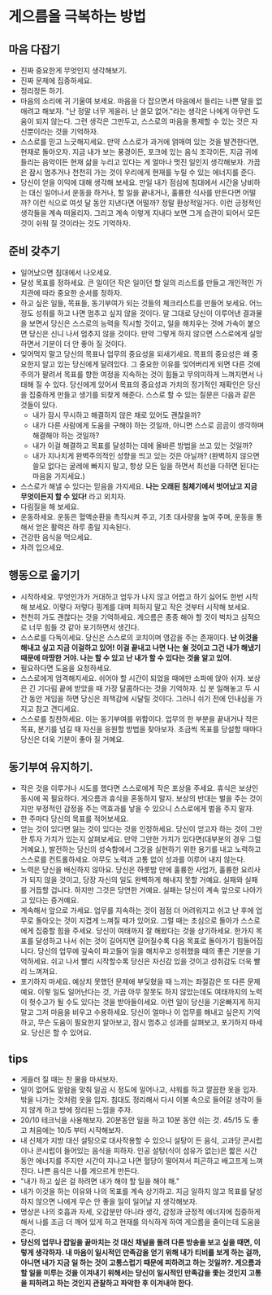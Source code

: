 # 게으름을 극복하는 방법

## 마음 다잡기

-   진짜 중요한게 무엇인지 생각해보기.
-   진짜 문제에 집중하세요.
-   정리정돈 하기.
-   마음의 소리에 귀 기울여 보세요. 마음을 다 잡으면서 마음에서 들리는 나쁜 말을 없애려고 해보자. "난 정말 너무 게을러. 난 쓸모 없어."라는 생각은 나에게 아무런 도움이 되지 않는다. 그런 생각은 그만두고, 스스로의 마음을 통제할 수 있는 것은 자신뿐이라는 것을 기억하자.
-   스스로를 믿고 느긋해지세요. 만약 스스로가 과거에 얽매여 있는 것을 발견한다면, 현재로 돌아오자. 지금 내가 보는 풍경이든, 포크에 있는 음식 조각이든, 지금 귀에 들리는 음악이든 현재 삶을 누리고 있다는 게 얼마나 멋진 일인지 생각해보자. 가끔은 잠시 멈추거나 천천히 가는 것이 우리에게 현재를 누릴 수 있는 에너지를 준다.
-   당신이 얻을 이익에 대해 생각해 보세요. 만일 내가 점심에 침대에서 시간을 낭비하는 대신 일어나서 운동을 하거나, 할 일을 끝내거나, 훌륭한 식사를 만든다면 어떨까? 이런 식으로 여섯 달 동안 지낸다면 어떨까? 정말 환상적일거다. 이런 긍정적인 생각들을 계속 떠올리자. 그리고 계속 이렇게 지내다 보면 그게 습관이 되어서 모든 것이 쉬워 질 것이라는 것도 기억하자.

## 준비 갖추기

-   일어났으면 침대에서 나오세요.
-   달성 목표를 정하세요. 큰 일이던 작은 일이던 할 일의 리스트를 만들고 개인적인 가치관에 따라 중요한 순서를 정하자.
-   하고 싶은 일들, 목표들, 동기부여가 되는 것들의 체크리스트를 만들어 보세요. 어느 정도 성취를 하고 나면 멈추고 싶지 않을 것이다. 말 그대로 당신이 이루어낸 결과물을 보면서 당신은 스스로의 능력을 직시할 것이고, 일을 해치우는 것에 가속이 붙으면 당신은 신니 나서 멈추지 않을 것이다. 만약 그렇게 하지 않으면 스스로에게 실망하면서 기분이 더 안 좋아 질 것이다.
-   잊어먹지 말고 당신의 목표나 업무의 중요성을 되새기세요. 목표의 중요성은 왜 중요한지 알고 있는 당신에게 달려있다. 그 중요한 이유를 잊어버리게 되면 다른 것에 주의가 팔려서 목표를 향한 여정을 지속하는 것이 힘들고 무의미하게 느껴지면서 나태해 질 수 있다. 당신에게 있어서 목표의 중요성과 가치의 정기적인 재확인은 당신을 집중하게 만들고 생기를 되찾게 해준다. 스스로 할 수 있는 질문은 다음과 같은 것들이 있다.
    -   내가 잠시 무시하고 해결하지 않은 채로 있어도 괜찮을까?
    - 내가 다른 사람에게 도움을 구해야 하는 것일까, 아니면 스스로 곰곰이 생각하며 해결해야 하는 것일까?
    - 내가 이걸 해결하고 목표를 달성하는 데에 올바른 방법을 쓰고 있는 것일까?
    - 내가 지나치게 완벽주의적인 성향을 띄고 있는 것은 아닐까? (완벽하지 않으면 쓸모 없다는 굴레에 빠지지 말고, 항상 모든 일을 하면서 최선을 다하면 된다는 마음을 가지세요.)
-   스스로가 해낼 수 있다는 믿음을 가지세요. **나는 오래된 침체기에서 벗어났고 지금 무엇이든지 할 수 있다!** 라고 외치자.
-   다림질을 해 보세요.
-   운동하세요. 운동은 혈액순환을 촉직시켜 주고, 기초 대사량을 높여 주며, 운동을 통해서 얻은 활력은 하루 종일 지속된다.
- 건강한 음식을 먹으세요.
-   차려 입으세요.

## 행동으로 옮기기

-   시작하세요. 무엇인가가 거대하고 엄두가 나지 않고 어렵고 하기 싫어도 한번 시작해 보세요. 이렇다 저렇다 핑계를 대며 피하지 말고 작은 것부터 시작해 보세요.
-   천천히 가도 괜찮다는 것을 기억하세요. 게으름은 종종 해야 할 것이 벅차고 심적으로 너무 힘들 것 같아 포기하면서 생긴다.
-   스스로를 다독이세요. 당신은 스스로의 코치이며 영감을 주는 존재이다. **난 이것을 해내고 싶고 지금 이걸하고 있어! 이걸 끝내고 나면 나는 쉴 것이고 그건 내가 해냈기 때문에 마땅한 거야. 나는 할 수 있고 난 내가 할 수 있다는 것을 알고 있어.**
-   필요하다면 도움을 요청하세요.
-   스스로에게 엄격해지세요. 쉬어야 할 시간이 되었을 때에만 소파에 앉아 쉬자. 보상은 긴 기다림 끝에 받았을 때 가장 달콤하다는 것을 기억하자. 십 분 일해놓고 두 시간 동안 게임을 하면 당신은 죄책감에 시달릴 것이다. 그러니 쉬기 전에 인내심을 가지고 참고 견디세요.
-   스스로를 칭찬하세요. 이는 동기부여를 위함이다. 업무의 한 부분을 끝내거나 작은 목표, 분기를 넘길 때 자신을 응원할 방법을 찾아보자. 조금씩 목표를 당설할 때마다 당신은 더욱 기분이 좋아 질 거예요.

## 동기부여 유지하기.

-   작은 것을 이루거나 시도를 했다면 스스로에게 작은 포상을 주세요. 휴식은 보상인 동시에 꼭 필요하다. 게으름과 휴식을 혼동하지 말자. 보상의 반대는 벌을 주는 것이지만 부정적인 감정을 주는 역효과를 낳을 수 있으니 스스로에게 벌을 주지 말자.
-   한 주마다 당신의 목표를 적어보세요.
-   얻는 것이 있다면 잃는 것이 있다는 것을 인정하세요.  당신이 얻고자 하는 것이 그만한 투자 가치가 있는지 살펴보세요. 만약 그만한 가치가 있다면(대부분의 경우 그럴 거예요.), 발전하는 당신의 성숙함에서 그것을 실현하기 위한 용기를 내고 노력하고 스스로를 컨트롤하세요. 아무도 노력과 고통 없이 성과를 이루어 내지 않는다.
-   노력은 당신을 배신하지 않아요. 당신은 하룻밤 만에 훌륭한 사업가, 훌륭한 요리사가 되지 않을 것이고, 당장 자신의 일도 완벽하게 해내지 못할 거예요. 실패와 실패를 거듭할 겁니다. 하지만 그것은 당연한 거예요. 실패는 당신이 계속 앞으로 나아가고 있다는 증거예요.
-   계속해서 앞으로 가세요. 업무를 지속하는 것이 점점 더 어려워지고 쉬고 난 후에 업무로 돌아오는 것이 지겹게 느껴질 때가 있어요. 그럴 때는 초심으로 돌아가 스스로에게 집중할 힘을 주세요. 당신이 여태까지 잘 해왔다는 것을 상기하세요. 한가지 목표를 달성하고 나서 쉬는 것이 길어지면 길어질수록 다음 목표로 돌아가기 힘들어집니다. 당신의 업무에 깊숙이 파고들어 일을 해치우고 성취했을 때의 좋은 기분을 기억하세요. 쉬고 나서 빨리 시작할수록 당신은 자신감 있을 것이고 성취감도 더욱 빨리 느껴져요.
-   포기하지 마세요. 예상치 못했던 문제에 부딪혔을 때 느끼는 좌절감은 또 다른 문제예요. 이렇 일도 일어난다는 것, 가끔 아무 잘못도 하지 않았는데도 여태까지의 노력이 헛수고가 될 수도 있다는 것을 받아들이세요. 이런 일이 당신을 기운빠지게 하지 말고 그저 마음을 비우고 수용하세요. 당신이 얼마나 이 업무를 해내고 싶은지 기억하고, 무슨 도움이 필요한지 알아보고, 잠시 멈추고 성과를 살펴보고, 포기하지 마세요. 당신은 할 수 있어요.

## tips

-   게을러 질 때는 찬 물을 마셔보자.
-   일이 없어도 알람을 맞춰 일곱 시 정도에 일어나고, 샤워를 하고 깔끔한 옷을 입자. 밖을 나가는 것처럼 옷을 입자. 침대도 정리해서 다시 이불 속으로 들어갈 생각이 들지 않게 하고 방에 정리된 느낌을 주자.
-   20/10 테크닉을 사용해보자. 20분동안 일을 하고 10분 동안 쉬는 것. 45/15 도 좋고 처음에는 10/5 부터 시작해보자.
-   내 신체가 지방 대신 설탕으로 대사작용할 수 있으니 설탕이 든 음식, 고과당 콘시럽이나 콘시럽이 들어있는 음식을 피하자. 인공 설탕(식이 섬유가 없는)은 짧은 시간 동안 에너지를 주지만 시간이 지나고 나면 혈당이 떨어져서 피곤하고 배고프게 느껴진다. 나쁜 음식은 나를 게으르게 만든다.
-   "내가 하고 싶은 걸 하려면 내가 해야 할 일을 해야 해."
-   내가 이것을 하는 이유와 나의 목표를 계속 상기하고. 지금 일하지 않고 목표를 달성하지 않으면 나에게 무슨 안 좋을 일이 일어날 지 생각해보자.
-   명상은 나의 호흡과 자세, 오감분만 아니라 생각, 감정과 긍정적 에너지에 집중하게 해서 나를 조금 더 깨어 있게 하고 현재를 의식하게 하여 게으름을 줄이는데 도움을 준다.
-   **당신의 업무나 잡일을 끝마치는 것 대신 채널을 돌려 다른 방송을 보고 싶을 때면, 이렇게 생각하자. 내 마음이 일시적인 만족감을 얻기 위해 내가 티비를 보게 하는 걸까, 아니면 내가 지금 일 하는 것이 고통스럽기 때문에 피하려고 하는 것일까?. 게으름과 할 일을 미루는 것을 이겨내기 위해서는 당신이 일시적인 만족감을 좇는 것인지 고통을 피하려고 하는 것인지 관찰하고 파악한 후 이겨내야 한다.**
